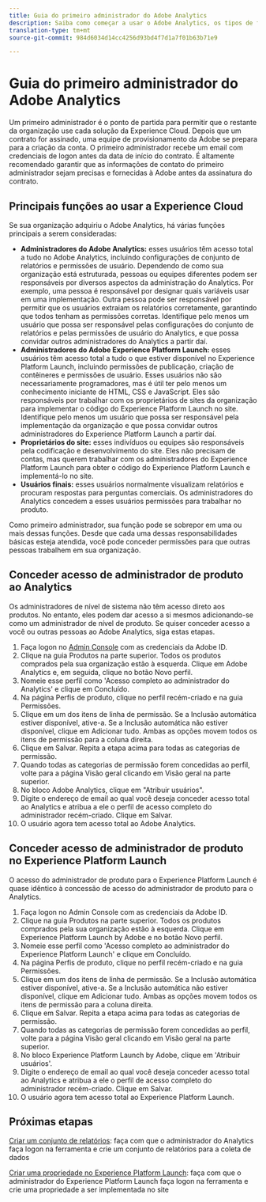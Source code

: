 ```yaml
---
title: Guia do primeiro administrador do Adobe Analytics
description: Saiba como começar a usar o Adobe Analytics, os tipos de função gerais e como fazer logon na interface do usuário.
translation-type: tm+mt
source-git-commit: 984d6034d14cc4256d93bd4f7d1a7f01b63b71e9

---
```



# Guia do primeiro administrador do Adobe Analytics

Um primeiro administrador é o ponto de partida para permitir que o restante da organização use cada solução da Experience Cloud. Depois que um contrato for assinado, uma equipe de provisionamento da Adobe se prepara para a criação da conta. O primeiro administrador recebe um email com credenciais de logon antes da data de início do contrato. É altamente recomendado garantir que as informações de contato do primeiro administrador sejam precisas e fornecidas à Adobe antes da assinatura do contrato.

## Principais funções ao usar a Experience Cloud

Se sua organização adquiriu o Adobe Analytics, há várias funções principais a serem consideradas:

- **Administradores do Adobe Analytics:** esses usuários têm acesso total a tudo no Adobe Analytics, incluindo configurações de conjunto de relatórios e permissões de usuário. Dependendo de como sua organização está estruturada, pessoas ou equipes diferentes podem ser responsáveis por diversos aspectos da administração do Analytics. Por exemplo, uma pessoa é responsável por designar quais variáveis usar em uma implementação. Outra pessoa pode ser responsável por permitir que os usuários extraiam os relatórios corretamente, garantindo que todos tenham as permissões corretas. Identifique pelo menos um usuário que possa ser responsável pelas configurações do conjunto de relatórios e pelas permissões de usuário do Analytics, e que possa convidar outros administradores do Analytics a partir daí.
- **Administradores do Adobe Experience Platform Launch:** esses usuários têm acesso total a tudo o que estiver disponível no Experience Platform Launch, incluindo permissões de publicação, criação de contêineres e permissões de usuário. Esses usuários não são necessariamente programadores, mas é útil ter pelo menos um conhecimento iniciante de HTML, CSS e JavaScript. Eles são responsáveis por trabalhar com os proprietários de sites da organização para implementar o código do Experience Platform Launch no site. Identifique pelo menos um usuário que possa ser responsável pela implementação da organização e que possa convidar outros administradores do Experience Platform Launch a partir daí.
- **Proprietários do site:** esses indivíduos ou equipes são responsáveis pela codificação e desenvolvimento do site. Eles não precisam de contas, mas querem trabalhar com os administradores do Experience Platform Launch para obter o código do Experience Platform Launch e implementá-lo no site.
- **Usuários finais:** esses usuários normalmente visualizam relatórios e procuram respostas para perguntas comerciais. Os administradores do Analytics concedem a esses usuários permissões para trabalhar no produto.

Como primeiro administrador, sua função pode se sobrepor em uma ou mais dessas funções. Desde que cada uma dessas responsabilidades básicas esteja atendida, você pode conceder permissões para que outras pessoas trabalhem em sua organização.

## Conceder acesso de administrador de produto ao Analytics

Os administradores de nível de sistema não têm acesso direto aos produtos. No entanto, eles podem dar acesso a si mesmos adicionando-se como um administrador de nível de produto. Se quiser conceder acesso a você ou outras pessoas ao Adobe Analytics, siga estas etapas.

1. Faça logon no [Admin Console](https://adminconsole.adobe.com/) com as credenciais da Adobe ID.
1. Clique na guia Produtos na parte superior. Todos os produtos comprados pela sua organização estão à esquerda. Clique em Adobe Analytics e, em seguida, clique no botão Novo perfil.
1. Nomeie esse perfil como &#39;Acesso completo ao administrador do Analytics&#39; e clique em Concluído.
1. Na página Perfis de produto, clique no perfil recém-criado e na guia Permissões.
1. Clique em um dos itens de linha de permissão. Se a Inclusão automática estiver disponível, ative-a. Se a Inclusão automática não estiver disponível, clique em Adicionar tudo. Ambas as opções movem todos os itens de permissão para a coluna direita.
1. Clique em Salvar. Repita a etapa acima para todas as categorias de permissão.
1. Quando todas as categorias de permissão forem concedidas ao perfil, volte para a página Visão geral clicando em Visão geral na parte superior.
1. No bloco Adobe Analytics, clique em &quot;Atribuir usuários&quot;.
1. Digite o endereço de email ao qual você deseja conceder acesso total ao Analytics e atribua a ele o perfil de acesso completo do administrador recém-criado. Clique em Salvar.
1. O usuário agora tem acesso total ao Adobe Analytics.

## Conceder acesso de administrador de produto no Experience Platform Launch

O acesso do administrador de produto para o Experience Platform Launch é quase idêntico à concessão de acesso do administrador de produto para o Analytics.

1. Faça logon no Admin Console com as credenciais da Adobe ID.
1. Clique na guia Produtos na parte superior. Todos os produtos comprados pela sua organização estão à esquerda. Clique em Experience Platform Launch by Adobe e no botão Novo perfil.
1. Nomeie esse perfil como &#39;Acesso completo ao administrador do Experience Platform Launch&#39; e clique em Concluído.
1. Na página Perfis de produto, clique no perfil recém-criado e na guia Permissões.
1. Clique em um dos itens de linha de permissão. Se a Inclusão automática estiver disponível, ative-a. Se a Inclusão automática não estiver disponível, clique em Adicionar tudo. Ambas as opções movem todos os itens de permissão para a coluna direita.
1. Clique em Salvar. Repita a etapa acima para todas as categorias de permissão.
1. Quando todas as categorias de permissão forem concedidas ao perfil, volte para a página Visão geral clicando em Visão geral na parte superior.
1. No bloco Experience Platform Launch by Adobe, clique em &#39;Atribuir usuários&#39;.
1. Digite o endereço de email ao qual você deseja conceder acesso total ao Analytics e atribua a ele o perfil de acesso completo do administrador recém-criado. Clique em Salvar.
1. O usuário agora tem acesso total ao Experience Platform Launch.

## Próximas etapas

[Criar um conjunto de relatórios](create-report-suite.md): faça com que o administrador do Analytics faça logon na ferramenta e crie um conjunto de relatórios para a coleta de dados

[Criar uma propriedade no Experience Platform Launch](/help/implement/launch/create-analytics-property.md): faça com que o administrador do Experience Platform Launch faça logon na ferramenta e crie uma propriedade a ser implementada no site
